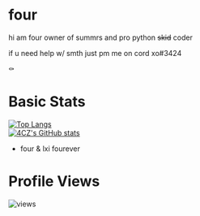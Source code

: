 # four

hi am four owner of summrs and pro python  ~~skid~~ coder


if u need help w/ smth just pm me on cord xo#3424


⚰️


# Basic Stats
[![Top Langs](https://github-readme-stats.vercel.app/api/top-langs/?username=summrsW&layout=compact&theme=tokyonight)](https://github.com/anuraghazra/github-readme-stats) </br>
[![4CZ's GitHub stats](https://github-readme-stats.vercel.app/api?username=summrsW&hide=contribs,prs&theme=tokyonight)](https://github.com/anuraghazra/github-readme-stats)

- four & lxi fourever

# Profile Views

![views](https://komarev.com/ghpvc/?username=Imaoo&label=views&color=0e75b6&style=flat)
